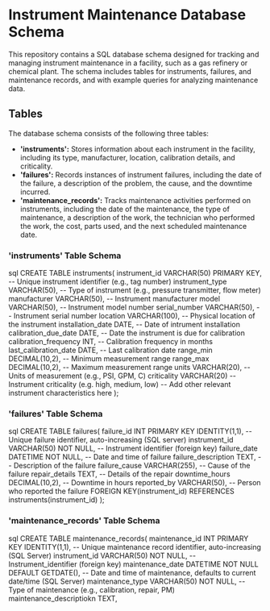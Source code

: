 # Instrument Maintenance Database Schema
This repository contains a SQL database schema designed for tracking and managing instrument maintenance in a facility,
such as a gas refinery or chemical plant. The schema includes tables for instruments, failures, and maintenance records,
and with example queries for analyzing maintenance data.

## Tables
The database schema consists of the following three tables:
* **'instruments':** Stores information about each instrument in the facility, including its type, manufacturer, location,
  calibration details, and criticality.
* **'failures':** Records instances of instrument failures, including the date of the failure, a description of the problem,
  the cause, and the downtime incurred.
* **'maintenance_records':** Tracks maintenance activities performed on instruments, including the date of the maintenance,
  the type of maintenance, a description of the work, the technician who performed the work, the cost, parts used, and the
  next scheduled maintenance date.

### 'instruments' Table Schema
sql
CREATE TABLE instruments(
  instrument_id VARCHAR(50) PRIMARY KEY,  -- Unique instrument identifier (e.g., tag number)
  instrument_type VARCHAR(50),  -- Type of instrument (e.g., pressure transmitter, flow meter)
  manufacturer VARCHAR(50),  -- Instrument manufacturer
  model VARCHAR(50),  -- Instrument model number
  serial_number VARCHAR(50),  -- Instrument serial number
  location VARCHAR(100),  -- Physical location of the instrument
  installation_date DATE,  -- Date of intrument installation
  calibration_due_date DATE,  -- Date the instrument is due for calibration
  calibration_frequency INT,  -- Calibration frequency in months
  last_calibration_date DATE,  -- Last calibration date
  range_min DECIMAL(10,2),  -- Minimum measurement range
  range_max DECIMAL(10,2),  -- Maximum measurement range
  units VARCHAR(20),  -- Units of measurement (e.g., PSI, GPM, C)
  criticality VARCHAR(20)  -- Instrument criticality (e.g. high, medium, low)
  -- Add other relevant instrument characteristics here
  );

  
### 'failures' Table Schema
sql
CREATE TABLE failures(
  failure_id INT PRIMARY KEY IDENTITY(1,1),  -- Unique failure identifier, auto-increasing (SQL server)
  instrument_id VARCHAR(50) NOT NULL,  -- Instrument identifier (foreign key)
  failure_date DATETIME NOT NULL,  -- Date and time of failure
  failure_description TEXT,  -- Description of the failure
  failure_cause VARCHAR(255),  -- Cause of the failure
  repair_details TEXT,  -- Details of the repair
  downtime_hours DECIMAL(10,2),  -- Downtime in hours
  reported_by VARCHAR(50),  -- Person who reported the failure
  FOREIGN KEY(instrument_id) REFERENCES instruments(instrument_id)
);

### 'maintenance_records' Table Schema
sql
CREATE TABLE maintenance_records(
  maintenance_id INT PRIMARY KEY IDENTITY(1,1),  -- Unique maintenance record identifier, auto-increasing (SQL Server)
  instrument_id VARCHAR(50) NOT NULL,  -- Instrument_identifier (foreign key)
  maintenance_date DATETIME NOT NULL DEFAULT GETDATE(),  -- Date and time of maintenance, defaults to current date/time
  (SQL Server)
  maintenance_type VARCHAR(50) NOT NULL,  -- Type of maintenance (e.g., calibration, repair, PM)
  maintenance_descriptiokn TEXT,
